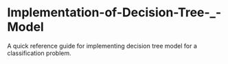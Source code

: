 # Implementation-of-Decision-Tree-_-Model
A quick reference guide for implementing decision tree model for a classification problem.
